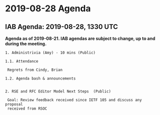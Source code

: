




2019-08-28 Agenda
=================





IAB Agenda: 2019-08-28, 1330 UTC
--------------------------------


**Agenda as of 2019-08-21. IAB agendas are subject to change, up to and during the meeting.**




```
1. Administrivia (Amy) - 10 mins (Public)

1.1. Attendance

 Regrets from Cindy, Brian

1.2. Agenda bash & announcements


2. RSE and RFC Editor Model Next Steps  (Public)

 Goal: Review feedback received since IETF 105 and discuss any proposal 
 received from RSOC



```









